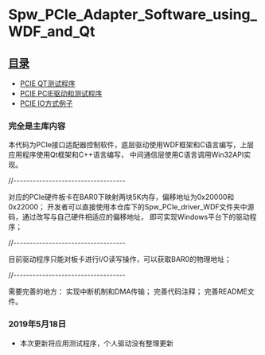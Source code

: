 # Spw_PCIe_Adapter_Software_using_WDF_and_Qt
## [目录](README.md)

- [PCIE QT测试程序](Spw_PCIe_app_Qt)
- [PCIE PCIE驱动和测试程序](Spw_PCIe_driver_WDF/Spw_PCIe_driver_WDF)
- [PCIE IO方式例子]()
### 完全是主库内容
本代码为PCIe接口适配器控制软件，底层驱动使用WDF框架和C语言编写，上层应用程序使用Qt框架和C++语言编写，
中间通信层使用C语言调用Win32API实现。

//-----------------------------------

对应的PCIe硬件板卡在BAR0下映射两块5K内存，偏移地址为0x20000和0x22000；
开发者可以直接使用本仓库下的Spw_PCIe_driver_WDF文件夹中源码，通过改写与自己硬件相适应的偏移地址，
即可实现Windows平台下的驱动程序；

//-----------------------------------

目前驱动程序只能对板卡进行I/O读写操作，可以获取BAR0的物理地址；

//-----------------------------------

需要完善的地方：
实现中断机制和DMA传输；
完善代码注释；
完善README文件。

### 2019年5月18日 

- 本次更新将应用测试程序，个人驱动没有整理更新
